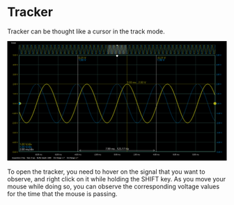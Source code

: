 # Tracker

Tracker can be thought like a cursor in the track mode.

![](../../../../../.gitbook/assets/image%20%2841%29.png)

To open the tracker, you need to hover on the signal that you want to observe, and right click on it while holding the SHIFT key. As you move your mouse while doing so, you can observe the corresponding voltage values for the time that the mouse is passing. 

